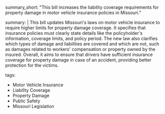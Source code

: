 summary_short: "This bill increases the liability coverage requirements for property damage in motor vehicle insurance policies in Missouri."

summary: |
  This bill updates Missouri's laws on motor vehicle insurance to require higher limits for property damage coverage. It specifies that insurance policies must clearly state details like the policyholder's information, coverage limits, and policy period. The new law also clarifies which types of damage and liabilities are covered and which are not, such as damages related to workers' compensation or property owned by the insured. Overall, it aims to ensure that drivers have sufficient insurance coverage for property damage in case of an accident, providing better protection for the victims.

tags:
  - Motor Vehicle Insurance
  - Liability Coverage
  - Property Damage
  - Public Safety
  - Missouri Legislation
